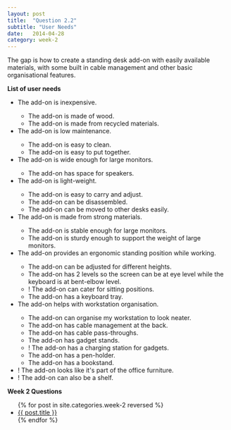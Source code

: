 ```yaml
---
layout: post
title:  "Question 2.2"
subtitle: "User Needs"
date:   2014-04-28
category: week-2
---
```

<p>The gap is how to create a standing desk add-on with easily available materials, with some built in cable management and other basic organisational features.</p> <!-- more -->

<p><strong>List of user needs</strong></p>

<ul class="nested user-needs">
  <li>The add-on is inexpensive.</li>
    <ul>
      <li>The add-on is made of wood.</li>
      <li>The add-on is made from recycled materials.</li>
    </ul>
  </li>
  <li>The add-on is low maintenance.</li>
    <ul>
      <li>The add-on is easy to clean.</li>
      <li>The add-on is easy to put together.</li>
    </ul>
  </li>
  <li>The add-on is wide enough for large monitors.</li>
    <ul>  
      <li>The add-on has space for speakers.</li>
    </ul>
  </li>
  <li>The add-on is light-weight.</li>
    <ul>
      <li>The add-on is easy to carry and adjust.</li>
      <li>The add-on can be disassembled.</li>
      <li>The add-on can be moved to other desks easily.</li>
    </ul>  
  </li>
  <li>The add-on is made from strong materials.</li>   
    <ul>
      <li>The add-on is stable enough for large monitors.</li>
      <li>The add-on is sturdy enough to support the weight of large monitors.</li>
    </ul>
  </li>
  <li>The add-on provides an ergonomic standing position while working.</li>
    <ul>
      <li>The add-on can be adjusted for different heights.</li>
      <li>The add-on has 2 levels so the screen can be at eye level while the keyboard is at bent-elbow level.</li>
      <li>! The add-on can cater for sitting positions.</li>
      <li>The add-on has a keyboard tray.</li>
    </ul>
  </li>
  <li>The add-on helps with workstation organisation.</li>
    <ul>
      <li>The add-on can organise my workstation to look neater.</li>
      <li>The add-on has cable management at the back.</li>
      <li>The add-on has cable pass-throughs.</li>
      <li>The add-on has gadget stands.</li>
      <li>! The add-on has a charging station for gadgets.</li>
      <li>The add-on has a pen-holder.</li>
      <li>The add-on has a bookstand.</li>
    </ul>
  </li>
  <li>! The add-on looks like it's part of the office furniture.</li>
  <li>! The add-on can also be a shelf.</li>
</ul>
<p><strong>Week 2 Questions</strong></p>
<ul>
  {% for post in site.categories.week-2 reversed %}
  <li>
    <a href="{{ site.baseurl }}{{ post.url }}">{{ post.title }}</a>
  </li>
  {% endfor %}
</ul>